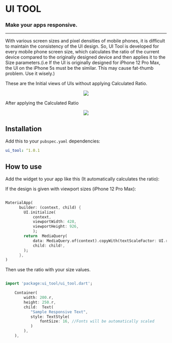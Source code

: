 # UI TOOL
### Make your apps responsive.
---

With various screen sizes and pixel densities of mobile phones, it is difficult to maintain the consistency of the UI design. So, UI Tool is developed for every mobile phone screen size, which calculates the ratio of the current device compared to the originally designed device and then applies it to the Size parameters.(i.e If the UI is originally designed for iPhone 12 Pro Max, the UI on the iPhone 5s must be the similar. This may cause fat-thumb problem. Use it wisely.)


These are the Initial views of UIs without applying Calculated Ratio.
<p align='center'>
    <img src="./resources/before.png" />
</p>

After applying the Calculated Ratio
<p align='center'>
    <img src="./resources/after.png" />
</p>


## Installation

Add this to your `pubspec.yaml` dependencies:

```yml
ui_tool: ^1.0.1
```

## How to use

Add the widget to your app like this (It automatically calculates the ratio):

If the design is given with viewport sizes (iPhone 12 Pro Max):

```dart

MaterialApp(
      builder: (context, child) {
        UI.initialize(
            context,
            viewportWidth: 428,
            viewportHeight: 926,
            );
        return  MediaQuery(
            data: MediaQuery.of(context).copyWith(textScaleFactor: UI.ratio),
            child: child!,
        );
      },
)

```


Then use the ratio with your size values.

```dart

import 'package:ui_tool/ui_tool.dart';

    Container(      
        width: 200.r,
        height: 250.r,
        child:  Text(
           "Sample Responsive Text",
           style: TextStyle(
               fontSize: 16, //Fonts will be automatically scaled
           )
        ),
    ),

```
